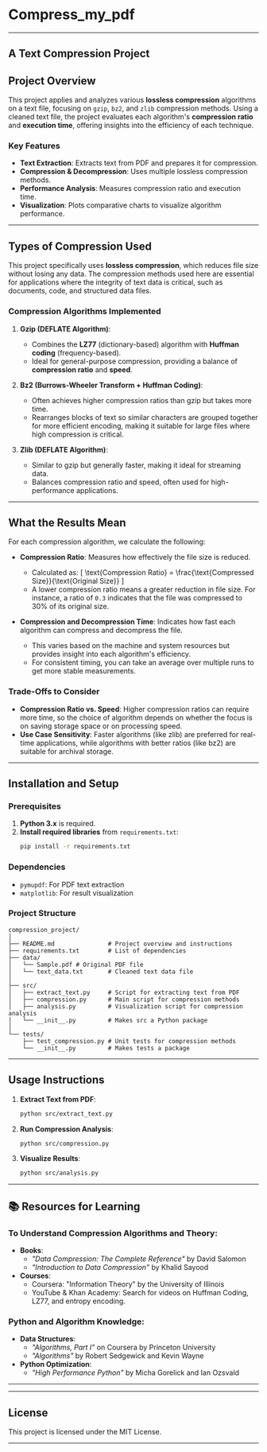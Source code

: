 # Compress_my_pdf




---

## A Text Compression Project

## Project Overview

This project applies and analyzes various **lossless compression** algorithms on a text file, focusing on `gzip`, `bz2`, and `zlib` compression methods. Using a cleaned text file, the project evaluates each algorithm's **compression ratio** and **execution time**, offering insights into the efficiency of each technique.

### Key Features
- **Text Extraction**: Extracts text from PDF and prepares it for compression.
- **Compression & Decompression**: Uses multiple lossless compression methods.
- **Performance Analysis**: Measures compression ratio and execution time.
- **Visualization**: Plots comparative charts to visualize algorithm performance.

---

## Types of Compression Used

This project specifically uses **lossless compression**, which reduces file size without losing any data. The compression methods used here are essential for applications where the integrity of text data is critical, such as documents, code, and structured data files.

### Compression Algorithms Implemented

1. **Gzip (DEFLATE Algorithm)**:
   - Combines the **LZ77** (dictionary-based) algorithm with **Huffman coding** (frequency-based).
   - Ideal for general-purpose compression, providing a balance of **compression ratio** and **speed**.

2. **Bz2 (Burrows-Wheeler Transform + Huffman Coding)**:
   - Often achieves higher compression ratios than gzip but takes more time.
   - Rearranges blocks of text so similar characters are grouped together for more efficient encoding, making it suitable for large files where high compression is critical.

3. **Zlib (DEFLATE Algorithm)**:
   - Similar to gzip but generally faster, making it ideal for streaming data.
   - Balances compression ratio and speed, often used for high-performance applications.

---

## What the Results Mean

For each compression algorithm, we calculate the following:

- **Compression Ratio**: Measures how effectively the file size is reduced.
   - Calculated as:
     \[
     \text{Compression Ratio} = \frac{\text{Compressed Size}}{\text{Original Size}}
     \]
   - A lower compression ratio means a greater reduction in file size. For instance, a ratio of `0.3` indicates that the file was compressed to 30% of its original size.

- **Compression and Decompression Time**: Indicates how fast each algorithm can compress and decompress the file.
   - This varies based on the machine and system resources but provides insight into each algorithm's efficiency.
   - For consistent timing, you can take an average over multiple runs to get more stable measurements.

### Trade-Offs to Consider

- **Compression Ratio vs. Speed**: Higher compression ratios can require more time, so the choice of algorithm depends on whether the focus is on saving storage space or on processing speed.
- **Use Case Sensitivity**: Faster algorithms (like zlib) are preferred for real-time applications, while algorithms with better ratios (like bz2) are suitable for archival storage.

---

## Installation and Setup

### Prerequisites
1. **Python 3.x** is required.
2. **Install required libraries** from `requirements.txt`:
   ```bash
   pip install -r requirements.txt
   ```

### Dependencies
- `pymupdf`: For PDF text extraction
- `matplotlib`: For result visualization

### Project Structure

```plaintext
compression_project/
│
├── README.md               # Project overview and instructions
├── requirements.txt        # List of dependencies
├── data/
│   └── Sample.pdf # Original PDF file
│   └── text_data.txt       # Cleaned text data file
│
├── src/
│   ├── extract_text.py     # Script for extracting text from PDF
│   ├── compression.py      # Main script for compression methods
│   ├── analysis.py         # Visualization script for compression analysis
│   └── __init__.py         # Makes src a Python package
│
└── tests/
    ├── test_compression.py # Unit tests for compression methods
    └── __init__.py         # Makes tests a package
```

---

## Usage Instructions

1. **Extract Text from PDF**:
   ```bash
   python src/extract_text.py
   ```

2. **Run Compression Analysis**:
   ```bash
   python src/compression.py
   ```

3. **Visualize Results**:
   ```bash
   python src/analysis.py
   ```

---

## 📚 Resources for Learning

### To Understand Compression Algorithms and Theory:
- **Books**:
   - *"Data Compression: The Complete Reference"* by David Salomon
   - *"Introduction to Data Compression"* by Khalid Sayood
- **Courses**:
   - Coursera: "Information Theory" by the University of Illinois
   - YouTube & Khan Academy: Search for videos on Huffman Coding, LZ77, and entropy encoding.

### Python and Algorithm Knowledge:
- **Data Structures**:
   - *"Algorithms, Part I"* on Coursera by Princeton University
   - *"Algorithms"* by Robert Sedgewick and Kevin Wayne
- **Python Optimization**:
   - *"High Performance Python"* by Micha Gorelick and Ian Ozsvald

---



---

## License

This project is licensed under the MIT License.

---
